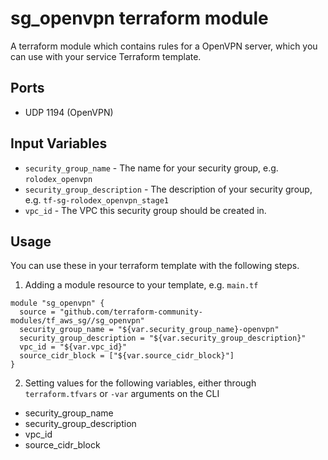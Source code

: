 sg_openvpn terraform module
===========================

A terraform module which contains rules for a OpenVPN server, which 
you can use with your service Terraform template.

Ports
-----
- UDP 1194 (OpenVPN)


Input Variables
---------------

- `security_group_name` - The name for your security group, e.g. `rolodex_openvpn`
- `security_group_description` - The description of your security group, e.g. `tf-sg-rolodex_openvpn_stage1`
- `vpc_id` - The VPC this security group should be created in.

Usage
-----

You can use these in your terraform template with the following steps.

1. Adding a module resource to your template, e.g. `main.tf`

```
module "sg_openvpn" {
  source = "github.com/terraform-community-modules/tf_aws_sg//sg_openvpn"
  security_group_name = "${var.security_group_name}-openvpn"
  security_group_description = "${var.security_group_description}"
  vpc_id = "${var.vpc_id}"
  source_cidr_block = ["${var.source_cidr_block}"]
}
```

2. Setting values for the following variables, either through `terraform.tfvars` or `-var` arguments on the CLI

- security_group_name
- security_group_description
- vpc_id
- source_cidr_block
